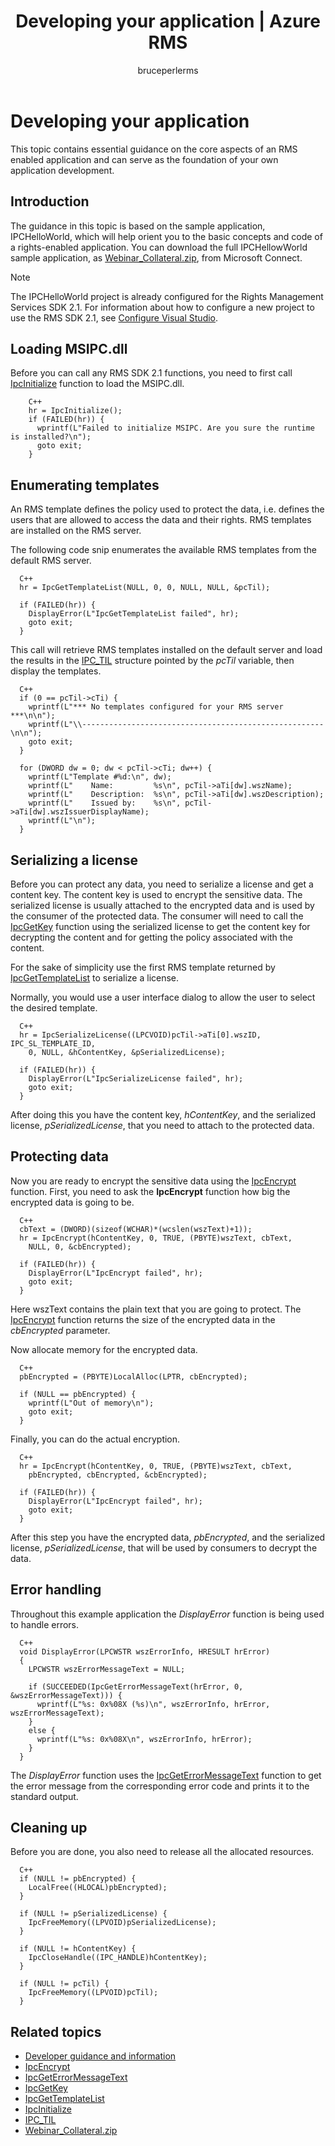 ﻿---
# required metadata

title: Developing your application | Azure RMS
description: Instructions about how to develop an application using the RMS SDK 2.1.
keywords:
author: bruceperlerms
manager: mbaldwin
ms.date: 07/06/2016
ms.topic: article
ms.prod: azure
ms.service: rights-management
ms.technology: techgroup-identity
ms.assetid: 396A2C19-3A00-4E9A-9088-198A48B15289
# optional metadata

#ROBOTS:
audience: developer
#ms.devlang:
ms.reviewer: shubhamp
ms.suite: ems
#ms.tgt_pltfrm:
#ms.custom:

---

# Developing your application

This topic contains essential guidance on the core aspects of an RMS enabled application and can serve as the foundation of your own application development.

## Introduction

The guidance in this topic is based on the sample application, IPCHelloWorld, which will help orient you to the basic concepts and code of a rights-enabled application. You can download the full IPCHellowWorld sample application, as [Webinar_Collateral.zip](https://connect.microsoft.com/site1170/Downloads/DownloadDetails.aspx?DownloadID=42440), from Microsoft Connect.

> [!Note] 
> The IPCHelloWorld project is already configured for the Rights Management Services SDK 2.1. For information about how to configure a new project to use the RMS SDK 2.1, see [Configure Visual Studio](how-to-configure-a-visual-studio-project-to-use-the-ad-rms-sdk-2-0.md).

## Loading MSIPC.dll

Before you can call any RMS SDK 2.1 functions, you need to first call [IpcInitialize](/rights-management/sdk/2.1/api/win/functions#msipc_ipcinitialize) function to load the MSIPC.dll.

        C++
        hr = IpcInitialize();
        if (FAILED(hr)) {
          wprintf(L"Failed to initialize MSIPC. Are you sure the runtime is installed?\n");
          goto exit;
        }

## Enumerating templates

An RMS template defines the policy used to protect the data, i.e. defines the users that are allowed to access the data and their rights. RMS templates are installed on the RMS server.

The following code snip enumerates the available RMS templates from the default RMS server.

      C++
      hr = IpcGetTemplateList(NULL, 0, 0, NULL, NULL, &pcTil);

      if (FAILED(hr)) {
        DisplayError(L"IpcGetTemplateList failed", hr);
        goto exit;
      }

This call will retrieve RMS templates installed on the default server and load the results in the [IPC_TIL](/rights-management/sdk/2.1/api/win/functions#msipc_ipctil) structure pointed by the *pcTil* variable, then display the templates.

      C++
      if (0 == pcTil->cTi) {
        wprintf(L"*** No templates configured for your RMS server ***\n\n");
        wprintf(L"\\------------------------------------------------------\n\n");
        goto exit;
      }

      for (DWORD dw = 0; dw < pcTil->cTi; dw++) {
        wprintf(L"Template #%d:\n", dw);
        wprintf(L"    Name:         %s\n", pcTil->aTi[dw].wszName);
        wprintf(L"    Description:  %s\n", pcTil->aTi[dw].wszDescription);
        wprintf(L"    Issued by:    %s\n", pcTil->aTi[dw].wszIssuerDisplayName);
        wprintf(L"\n");
      }

## Serializing a license

Before you can protect any data, you need to serialize a license and get a content key. The content key is used to encrypt the sensitive data. The serialized license is usually attached to the encrypted data and is used by the consumer of the protected data. The consumer will need to call the [IpcGetKey](/rights-management/sdk/2.1/api/win/functions#msipc_ipcgetkey) function using the serialized license to get the content key for decrypting the content and for getting the policy associated with the content.

For the sake of simplicity use the first RMS template returned by [IpcGetTemplateList](/rights-management/sdk/2.1/api/win/functions#msipc_ipcgettemplatelist) to serialize a license.

Normally, you would use a user interface dialog to allow the user to select the desired template.

      C++
      hr = IpcSerializeLicense((LPCVOID)pcTil->aTi[0].wszID, IPC_SL_TEMPLATE_ID,
        0, NULL, &hContentKey, &pSerializedLicense);

      if (FAILED(hr)) {
        DisplayError(L"IpcSerializeLicense failed", hr);
        goto exit;
      }

After doing this you have the content key, *hContentKey*, and the serialized license, *pSerializedLicense*, that you need to attach to the protected data.


## Protecting data

Now you are ready to encrypt the sensitive data using the [IpcEncrypt](/rights-management/sdk/2.1/api/win/functions#msipc_ipcencrypt) function. First, you need to ask the **IpcEncrypt** function how big the encrypted data is going to be.

      C++
      cbText = (DWORD)(sizeof(WCHAR)*(wcslen(wszText)+1));
      hr = IpcEncrypt(hContentKey, 0, TRUE, (PBYTE)wszText, cbText,
        NULL, 0, &cbEncrypted);

      if (FAILED(hr)) {
        DisplayError(L"IpcEncrypt failed", hr);
        goto exit;
      }

Here wszText contains the plain text that you are going to protect. The [IpcEncrypt](/rights-management/sdk/2.1/api/win/functions#msipc_ipcencrypt) function returns the size of the encrypted data in the *cbEncrypted* parameter.

Now allocate memory for the encrypted data.

      C++
      pbEncrypted = (PBYTE)LocalAlloc(LPTR, cbEncrypted);

      if (NULL == pbEncrypted) {
        wprintf(L"Out of memory\n");
        goto exit;
      }

Finally, you can do the actual encryption.

      C++
      hr = IpcEncrypt(hContentKey, 0, TRUE, (PBYTE)wszText, cbText,
        pbEncrypted, cbEncrypted, &cbEncrypted);

      if (FAILED(hr)) {
        DisplayError(L"IpcEncrypt failed", hr);
        goto exit;
      }

After this step you have the encrypted data, *pbEncrypted*, and the serialized license, *pSerializedLicense*, that will be used by consumers to decrypt the data.

## Error handling

Throughout this example application the *DisplayError* function is being used to handle errors.

      C++
      void DisplayError(LPCWSTR wszErrorInfo, HRESULT hrError)
      {
        LPCWSTR wszErrorMessageText = NULL;

        if (SUCCEEDED(IpcGetErrorMessageText(hrError, 0, &wszErrorMessageText))) {
          wprintf(L"%s: 0x%08X (%s)\n", wszErrorInfo, hrError, wszErrorMessageText);
        }
        else {
          wprintf(L"%s: 0x%08X\n", wszErrorInfo, hrError);
        }
      }

The *DisplayError* function uses the [IpcGetErrorMessageText](/rights-management/sdk/2.1/api/win/functions#msipc_ipcgeterrormessagetext) function to get the error message from the corresponding error code and prints it to the standard output.

## Cleaning up

Before you are done, you also need to release all the allocated resources.

      C++
      if (NULL != pbEncrypted) {
        LocalFree((HLOCAL)pbEncrypted);
      }

      if (NULL != pSerializedLicense) {
        IpcFreeMemory((LPVOID)pSerializedLicense);
      }

      if (NULL != hContentKey) {
        IpcCloseHandle((IPC_HANDLE)hContentKey);
      }

      if (NULL != pcTil) {
        IpcFreeMemory((LPVOID)pcTil);
      }

## Related topics

- [Developer guidance and information](developer-notes.md)
- [IpcEncrypt](/rights-management/sdk/2.1/api/win/functions#msipc_ipcencrypt)
- [IpcGetErrorMessageText](/rights-management/sdk/2.1/api/win/functions#msipc_ipcgeterrormessagetext)
- [IpcGetKey](/rights-management/sdk/2.1/api/win/functions#msipc_ipcgetkey)
- [IpcGetTemplateList](/rights-management/sdk/2.1/api/win/functions#msipc_ipcgettemplatelist)
- [IpcInitialize](/rights-management/sdk/2.1/api/win/functions#msipc_ipcinitialize)
- [IPC_TIL](/rights-management/sdk/2.1/api/win/functions#msipc_ipctil)
- [Webinar_Collateral.zip](https://connect.microsoft.com/site1170/Downloads/DownloadDetails.aspx?DownloadID=42440)
